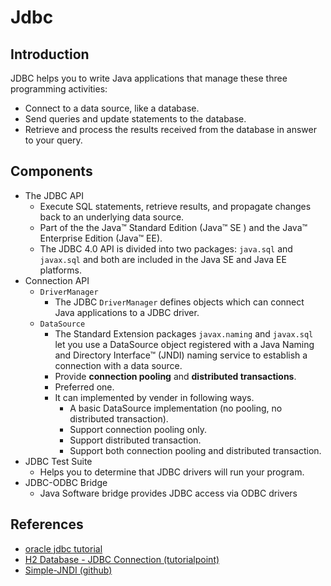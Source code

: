 # Jdbc

## Introduction

JDBC helps you to write Java applications that manage these three programming activities:

- Connect to a data source, like a database.
- Send queries and update statements to the database.
- Retrieve and process the results received from the database in answer to your query.

## Components

- The JDBC API
  - Execute SQL statements, retrieve results, and propagate changes back to an underlying data source.
  - Part of the the Java™ Standard Edition (Java™ SE ) and the Java™ Enterprise Edition (Java™ EE).
  - The JDBC 4.0 API is divided into two packages: `java.sql` and `javax.sql` and both are included in the Java SE and Java EE platforms.
- Connection API
  - `DriverManager`
    - The JDBC `DriverManager` defines objects which can connect Java applications to a JDBC driver.
  - `DataSource`
    - The Standard Extension packages `javax.naming` and `javax.sql` let you use a DataSource object
      registered with a Java Naming and Directory Interface™ (JNDI) naming service to establish a connection with a data source.
    - Provide **connection pooling** and **distributed transactions**.
    - Preferred one.
    - It can implemented by vender in following ways.
      - A basic DataSource implementation (no pooling, no distributed transaction).
      - Support connection pooling only.
      - Support distributed transaction.
      - Support both connection pooling and distributed transaction.
- JDBC Test Suite
  - Helps you to determine that JDBC drivers will run your program.
- JDBC-ODBC Bridge
  - Java Software bridge provides JDBC access via ODBC drivers

## References

- [oracle jdbc tutorial](https://docs.oracle.com/javase/tutorial/jdbc/index.html)
- [H2 Database - JDBC Connection (tutorialpoint)](https://www.tutorialspoint.com/h2_database/h2_database_jdbc_connection.htm)
- [Simple-JNDI (github)](https://github.com/h-thurow/Simple-JNDI)

